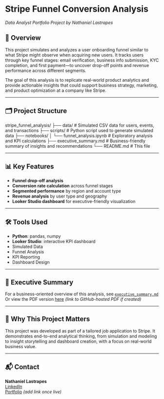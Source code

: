 # Stripe Funnel Conversion Analysis  
*Data Analyst Portfolio Project by Nathaniel Lastrapes*

## 📌 Overview

This project simulates and analyzes a user onboarding funnel similar to what Stripe might observe when acquiring new users. It tracks users through key funnel stages: email verification, business info submission, KYC completion, and first payment—to uncover drop-off points and revenue performance across different segments.

The goal of this analysis is to replicate real-world product analytics and provide actionable insights that could support business strategy, marketing, and product optimization at a company like Stripe.

---

## 🗂️ Project Structure
stripe_funnel_analysis/
├── data/                  # Simulated CSV data for users, events, and transactions
├── scripts/               # Python script used to generate simulated data
├── notebooks/
│   └── funnel_analysis.ipynb  # Exploratory analysis and KPI calculations
├── executive_summary.md   # Business-friendly summary of insights and recommendations
└── README.md              # This file

---

## 📊 Key Features

- **Funnel drop-off analysis**
- **Conversion rate calculation** across funnel stages
- **Segmented performance** by region and account type
- **Revenue analysis** by user type and geography
- **Looker Studio dashboard** for executive-friendly visualization

---

## 🛠️ Tools Used

- **Python**: pandas, numpy
- **Looker Studio**: interactive KPI dashboard
- Simulated Data
- Funnel Analysis
- KPI Reporting
- Dashboard Design

---

## 📄 Executive Summary

For a business-oriented overview of this analysis, see [`executive_summary.md`](./executive_summary.md)  
Or view the PDF version [here](#) *(link to GitHub-hosted PDF if created)*

---

## 💼 Why This Project Matters

This project was developed as part of a tailored job application to Stripe. It demonstrates end-to-end analytical thinking, from simulation and modeling to insight storytelling and dashboard creation, with a focus on real-world business value.

---

## 📬 Contact

**Nathaniel Lastrapes**  
[LinkedIn](https://www.linkedin.com/in/nathaniellastrapes)  
[Portfolio](#) *(add link once live)*